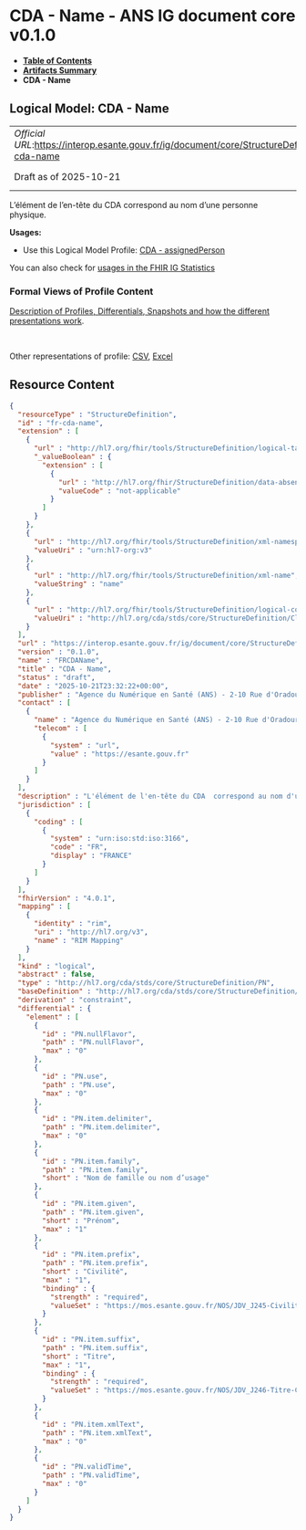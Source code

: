 # CDA - Name - ANS IG document core v0.1.0

* [**Table of Contents**](toc.md)
* [**Artifacts Summary**](artifacts.md)
* **CDA - Name**

## Logical Model: CDA - Name 

| | |
| :--- | :--- |
| *Official URL*:https://interop.esante.gouv.fr/ig/document/core/StructureDefinition/fr-cda-name | *Version*:0.1.0 |
| Draft as of 2025-10-21 | *Computable Name*:FRCDAName |

 
L’élément de l’en-tête du CDA correspond au nom d’une personne physique. 

**Usages:**

* Use this Logical Model Profile: [CDA - assignedPerson](StructureDefinition-fr-cda-assigned-person.md)

You can also check for [usages in the FHIR IG Statistics](https://packages2.fhir.org/xig/ans.document.fr.core|current/StructureDefinition/fr-cda-name)

### Formal Views of Profile Content

 [Description of Profiles, Differentials, Snapshots and how the different presentations work](http://build.fhir.org/ig/FHIR/ig-guidance/readingIgs.html#structure-definitions). 

 

Other representations of profile: [CSV](StructureDefinition-fr-cda-name.csv), [Excel](StructureDefinition-fr-cda-name.xlsx) 



## Resource Content

```json
{
  "resourceType" : "StructureDefinition",
  "id" : "fr-cda-name",
  "extension" : [
    {
      "url" : "http://hl7.org/fhir/tools/StructureDefinition/logical-target",
      "_valueBoolean" : {
        "extension" : [
          {
            "url" : "http://hl7.org/fhir/StructureDefinition/data-absent-reason",
            "valueCode" : "not-applicable"
          }
        ]
      }
    },
    {
      "url" : "http://hl7.org/fhir/tools/StructureDefinition/xml-namespace",
      "valueUri" : "urn:hl7-org:v3"
    },
    {
      "url" : "http://hl7.org/fhir/tools/StructureDefinition/xml-name",
      "valueString" : "name"
    },
    {
      "url" : "http://hl7.org/fhir/tools/StructureDefinition/logical-container",
      "valueUri" : "http://hl7.org/cda/stds/core/StructureDefinition/ClinicalDocument"
    }
  ],
  "url" : "https://interop.esante.gouv.fr/ig/document/core/StructureDefinition/fr-cda-name",
  "version" : "0.1.0",
  "name" : "FRCDAName",
  "title" : "CDA - Name",
  "status" : "draft",
  "date" : "2025-10-21T23:32:22+00:00",
  "publisher" : "Agence du Numérique en Santé (ANS) - 2-10 Rue d'Oradour-sur-Glane, 75015 Paris",
  "contact" : [
    {
      "name" : "Agence du Numérique en Santé (ANS) - 2-10 Rue d'Oradour-sur-Glane, 75015 Paris",
      "telecom" : [
        {
          "system" : "url",
          "value" : "https://esante.gouv.fr"
        }
      ]
    }
  ],
  "description" : "L'élément de l'en-tête du CDA  correspond au nom d'une personne physique.",
  "jurisdiction" : [
    {
      "coding" : [
        {
          "system" : "urn:iso:std:iso:3166",
          "code" : "FR",
          "display" : "FRANCE"
        }
      ]
    }
  ],
  "fhirVersion" : "4.0.1",
  "mapping" : [
    {
      "identity" : "rim",
      "uri" : "http://hl7.org/v3",
      "name" : "RIM Mapping"
    }
  ],
  "kind" : "logical",
  "abstract" : false,
  "type" : "http://hl7.org/cda/stds/core/StructureDefinition/PN",
  "baseDefinition" : "http://hl7.org/cda/stds/core/StructureDefinition/PN",
  "derivation" : "constraint",
  "differential" : {
    "element" : [
      {
        "id" : "PN.nullFlavor",
        "path" : "PN.nullFlavor",
        "max" : "0"
      },
      {
        "id" : "PN.use",
        "path" : "PN.use",
        "max" : "0"
      },
      {
        "id" : "PN.item.delimiter",
        "path" : "PN.item.delimiter",
        "max" : "0"
      },
      {
        "id" : "PN.item.family",
        "path" : "PN.item.family",
        "short" : "Nom de famille ou nom d’usage"
      },
      {
        "id" : "PN.item.given",
        "path" : "PN.item.given",
        "short" : "Prénom",
        "max" : "1"
      },
      {
        "id" : "PN.item.prefix",
        "path" : "PN.item.prefix",
        "short" : "Civilité",
        "max" : "1",
        "binding" : {
          "strength" : "required",
          "valueSet" : "https://mos.esante.gouv.fr/NOS/JDV_J245-Civilite-CISIS/FHIR/JDV-J245-Civilite-CISIS"
        }
      },
      {
        "id" : "PN.item.suffix",
        "path" : "PN.item.suffix",
        "short" : "Titre",
        "max" : "1",
        "binding" : {
          "strength" : "required",
          "valueSet" : "https://mos.esante.gouv.fr/NOS/JDV_J246-Titre-CISIS/FHIR/JDV-J246-Titre-CISIS"
        }
      },
      {
        "id" : "PN.item.xmlText",
        "path" : "PN.item.xmlText",
        "max" : "0"
      },
      {
        "id" : "PN.validTime",
        "path" : "PN.validTime",
        "max" : "0"
      }
    ]
  }
}

```

